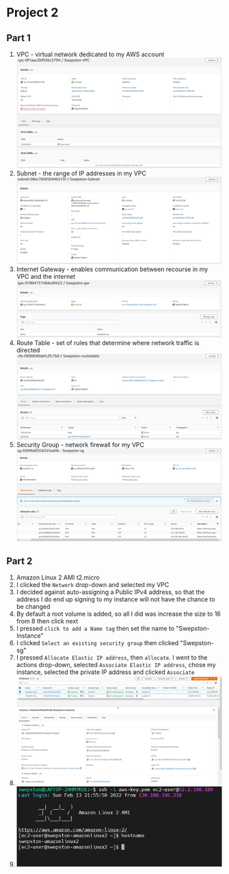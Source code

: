 # Project 2

## Part 1
1. VPC - virtual network dedicated to my AWS account
   ![Set up VPC](images/VPC.PNG)
2. Subnet - the range of IP addresses in my VPC
   ![Set up subnet](images/Subnet.PNG)
3. Internet Gateway - enables communication between recourse in my VPC and the internet
   ![Set up internet gateway](images/GW.PNG)
4. Route Table - set of rules that determine where network traffic is directed
   ![Set up routing table](images/RouteTable.PNG)
5. Security Group - network firewall for my VPC
   ![Set up security group](images/SecurityGroup.PNG)

## Part 2
1. Amazon Linux 2 AMI
   t2.micro
2. I clicked the `Network` drop-down and selected my VPC
3. I decided against auto-assigning a Public IPv4 address, so that the address I do end up signing to my instance will not have the chance to be changed
4. By default a root volume is added, so all I did was increase the size to 16 from 8 then click next
5. I pressed `click to add a Name tag` then set the name to "Swepston-Instance"
6. I clicked `Select an existing security group` then clicked "Swepston-sg"
7. I pressed `Allocate Elastic IP address`, then `allocate`. I went to the actions drop-down, selected `Associate Elastic IP address`, chose my instance, selected the private IP address and clicked `Associate`
8. ![Set up instance](images/Instance.PNG)
10. ![Changed hostname to "swepston-amazonlinux2"](images/AMI.PNG)
